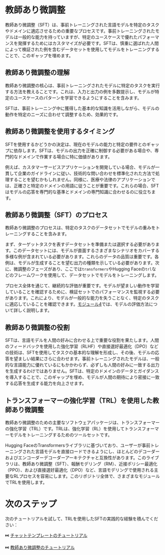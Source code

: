 # 教師あり微調整

教師あり微調整（SFT）は、事前トレーニングされた言語モデルを特定のタスクやドメインに適応させるための重要なプロセスです。事前トレーニングされたモデルは一般的な能力を持っていますが、特定のユースケースで優れたパフォーマンスを発揮するためにはカスタマイズが必要です。SFTは、慎重に選ばれた人間によって検証された例を含むデータセットを使用してモデルをトレーニングすることで、このギャップを埋めます。

## 教師あり微調整の理解

教師あり微調整の核心は、事前トレーニングされたモデルに特定のタスクを実行する方法を教えることです。これは、入力と出力の例を多数提示し、モデルが特定のユースケースのパターンを学習できるようにすることを含みます。

SFTは、事前トレーニング中に獲得した基本的な知識を活用しながら、モデルの動作を特定のニーズに合わせて調整するため、効果的です。

## 教師あり微調整を使用するタイミング

SFTを使用するかどうかの決定は、現在のモデルの能力と特定の要件とのギャップに依存します。SFTは、モデルの出力を正確に制御する必要がある場合や、専門的なドメインで作業する場合に特に価値があります。

例えば、カスタマーサービスアプリケーションを開発している場合、モデルが一貫して企業のガイドラインに従い、技術的な問い合わせを標準化された方法で処理することを望むかもしれません。同様に、医療や法律のアプリケーションでは、正確さと特定のドメインの用語に従うことが重要です。これらの場合、SFTはモデルの応答を専門的な基準とドメインの専門知識に合わせるのに役立ちます。

## 教師あり微調整（SFT）のプロセス

教師あり微調整のプロセスは、特定のタスクのデータセットでモデルの重みをトレーニングすることを含みます。

まず、ターゲットタスクを表すデータセットを準備または選択する必要があります。このデータセットには、モデルが直面するさまざまなシナリオをカバーする多様な例が含まれている必要があります。これらのデータの品質は重要です。各例は、モデルが生成することを望む出力の種類を示している必要があります。次に、微調整のフェーズがあり、ここでは`transformers`やHugging Faceの`trl`などのフレームワークを使用して、データセットでモデルをトレーニングします。

プロセス全体を通じて、継続的な評価が重要です。モデルが望ましい動作を学習していることを確認するために、検証セットでのパフォーマンスを監視する必要があります。これにより、モデルが一般的な能力を失うことなく、特定のタスクに適応していることを確認できます。[モジュール4](../4_evaluation)では、モデルの評価方法について詳しく説明します。

## 教師あり微調整の役割

SFTは、言語モデルを人間の好みに合わせる上で重要な役割を果たします。人間のフィードバックを使用した強化学習（RLHF）や直接選好最適化（DPO）などの技術は、SFTを使用してタスクの基本的な理解を形成し、その後、モデルの応答を望ましい結果にさらに合わせます。事前トレーニングされたモデルは、一般的な言語能力に優れているにもかかわらず、必ずしも人間の好みに一致する出力を生成するわけではありません。SFTは、特定のドメインのデータとガイダンスを導入することで、このギャップを埋め、モデルが人間の期待により密接に一致する応答を生成する能力を向上させます。

## トランスフォーマーの強化学習（TRL）を使用した教師あり微調整

教師あり微調整のための主要なソフトウェアパッケージは、トランスフォーマーの強化学習（TRL）です。TRLは、強化学習（RL）を使用してトランスフォーマーモデルをトレーニングするためのツールセットです。

Hugging FaceのTransformersライブラリに基づいており、ユーザーが事前トレーニングされた言語モデルを直接ロードできるようにし、ほとんどのデコーダーおよびエンコーダーデコーダーアーキテクチャと互換性があります。このライブラリは、教師あり微調整（SFT）、報酬モデリング（RM）、近接ポリシー最適化（PPO）、および直接選好最適化（DPO）など、言語モデリングで使用される主要なRLプロセスを容易にします。このリポジトリ全体で、さまざまなモジュールでTRLを使用します。

# 次のステップ

次のチュートリアルを試して、TRLを使用したSFTの実践的な経験を積んでください：

⏭️ [チャットテンプレートのチュートリアル](./notebooks/chat_templates_example.ipynb)

⏭️ [教師あり微調整のチュートリアル](./notebooks/supervised_fine_tuning_tutorial.ipynb)
